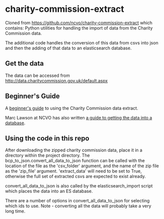 # charity-commission-extract
Cloned from https://github.com/ncvo/charity-commission-extract which contains:
Python utilities for handling the import of data from the Charity Commission data.

The additional code handles the conversion of this data from csvs into json and then the adding of that data to an elasticsearch database.

## Get the data

The data can be accessed from <http://data.charitycommission.gov.uk/default.aspx>

## Beginner's Guide

A [beginner's guide](beginners-guide.md) to using the Charity Commission data extract.

Marc Lawson at NCVO has also written [a guide to getting the data into a database](https://data.ncvo.org.uk/a/almanac16/how-to-create-a-database-for-charity-commission-data/).

## Using the code in this repo

After downloading the zipped charity commission data, place it in a directory within the project directory. The bcp_to_json.convert_all_data_to_json function can be called with the location of the file as the 'csv_folder' argument, and the name of the zip file as the 'zip_file' argument. 'extract_data' will need to be set to True, otherwise the full set of extracted csvs are expected to exist already. 

convert_all_data_to_json is also called by the elasticsearch_import script which places the data into an ES database.

There are a number of options in convert_all_data_to_json for selecting which ids to use. Note - converting all the data will probably take a very long time.

